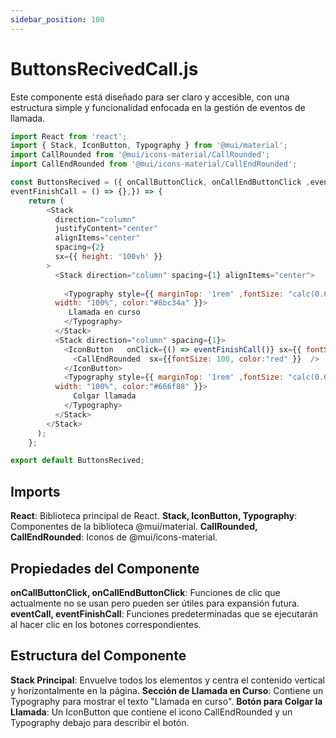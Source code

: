 ```yaml
---
sidebar_position: 100
---
```


# ButtonsRecivedCall.js

Este componente está diseñado para ser claro y accesible, con una estructura simple y funcionalidad enfocada en la gestión de eventos de llamada.

```js
import React from 'react';
import { Stack, IconButton, Typography } from '@mui/material';
import CallRounded from '@mui/icons-material/CallRounded';
import CallEndRounded from '@mui/icons-material/CallEndRounded';

const ButtonsRecived = ({ onCallButtonClick, onCallEndButtonClick ,eventCall = () => {},
eventFinishCall = () => {},}) => {
    return (
        <Stack
          direction="column"
          justifyContent="center"
          alignItems="center"
          spacing={2}
          sx={{ height: '100vh' }} 
        >
          <Stack direction="column" spacing={1} alignItems="center">
          
            <Typography style={{ marginTop: '1rem' ,fontSize: "calc(0.61vw + 15px)", 
          width: "100%", color:"#8bc34a" }}>
             Llamada en curso
            </Typography>
          </Stack>
          <Stack direction="column" spacing={1}>
            <IconButton   onClick={() => eventFinishCall()} sx={{ fontSize: '3rem' }}>
              <CallEndRounded  sx={{fontSize: 100, color:"red" }}  />
            </IconButton>
            <Typography style={{ marginTop: '1rem' ,fontSize: "calc(0.61vw + 15px)", 
          width: "100%", color:"#666f88" }}>
              Colgar llamada
            </Typography>
          </Stack>
        </Stack>
      );
    };

export default ButtonsRecived;
```

## Imports

**React**: Biblioteca principal de React.
**Stack, IconButton, Typography**: Componentes de la biblioteca @mui/material.
**CallRounded, CallEndRounded**: Iconos de @mui/icons-material.

## Propiedades del Componente

**onCallButtonClick, onCallEndButtonClick**: Funciones de clic que actualmente no se usan pero pueden ser útiles para expansión futura.
**eventCall, eventFinishCall**: Funciones predeterminadas que se ejecutarán al hacer clic en los botones correspondientes.

## Estructura del Componente

**Stack Principal**: Envuelve todos los elementos y centra el contenido vertical y horizontalmente en la página.
**Sección de Llamada en Curso**: Contiene un Typography para mostrar el texto "Llamada en curso".
**Botón para Colgar la Llamada**: Un IconButton que contiene el icono CallEndRounded y un Typography debajo para describir el botón.

